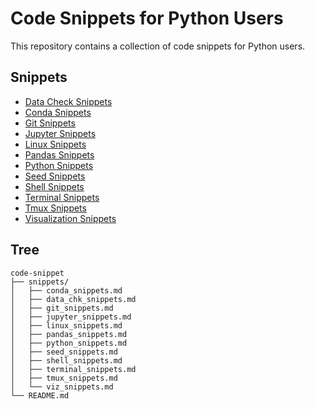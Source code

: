 # Code Snippets for Python Users

This repository contains a collection of code snippets for Python users.

## Snippets

- [Data Check Snippets](https://github.com/euisuk-chung/code-snippet/blob/main/snippets/data_chk_snippets.md)
- [Conda Snippets](https://github.com/euisuk-chung/code-snippet/blob/main/snippets/conda_snippets.md)
- [Git Snippets](https://github.com/euisuk-chung/code-snippet/blob/main/snippets/git_snippets.md)
- [Jupyter Snippets](https://github.com/euisuk-chung/code-snippet/blob/main/snippets/jupyter_snippets.md)
- [Linux Snippets](https://github.com/euisuk-chung/code-snippet/blob/main/snippets/linux_snippets.md)
- [Pandas Snippets](https://github.com/euisuk-chung/code-snippet/blob/main/snippets/pandas_snippets.md)
- [Python Snippets](https://github.com/euisuk-chung/code-snippet/blob/main/snippets/python_snippets.md)
- [Seed Snippets](https://github.com/euisuk-chung/code-snippet/blob/main/snippets/seed_snippets.md)
- [Shell Snippets](https://github.com/euisuk-chung/code-snippet/blob/main/snippets/shell_snippets.md)
- [Terminal Snippets](https://github.com/euisuk-chung/code-snippet/blob/main/snippets/terminaL_snippets.md)
- [Tmux Snippets](https://github.com/euisuk-chung/code-snippet/blob/main/snippets/tmux_snippets.md)
- [Visualization Snippets](https://github.com/euisuk-chung/code-snippet/blob/main/snippets/viz_snippets.md)

## Tree
~~~
code-snippet
├── snippets/
│   ├── conda_snippets.md
│   ├── data_chk_snippets.md
│   ├── git_snippets.md
│   ├── jupyter_snippets.md
│   ├── linux_snippets.md
│   ├── pandas_snippets.md
│   ├── python_snippets.md
│   ├── seed_snippets.md
│   ├── shell_snippets.md
│   ├── terminal_snippets.md
│   ├── tmux_snippets.md
│   └── viz_snippets.md
└── README.md
~~~
